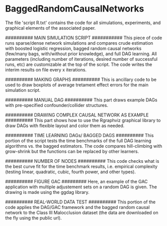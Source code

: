 # BaggedRandomCausalNetworks
The file 'script R.txt' contains the code for all simulations, experiments, and graphical elements of the associated paper.

########## MAIN SIMULATION SCRIPT ########### 
This piece of code runs sparse/dense network simulations and compares crude estimation with boosted logistic regression, bagged random causal networks (few/many bags, with/without prior knowledge), and full DAG learning.
All parameters (including number of iterations, desired number of successful runs, etc) are customizable at the top of the script. The code writes the interim results on file every x iterations.

########## MAKING GRAPHS ########## 
This is ancillary code to be used to draw boxplots of average tretament effect errors for the main simulation script.

########## MANUAL DAG ##########
This part draws example DAGs with pre-specified confounder/collider structures.

########## DRAWING COMPLEX CAUSAL NETWORK AS EXAMPLE ##########
This part shows how to use the Rgraphviz graphical library to draw DAGs with flexible layout and color them as needed.

########## TIME LEARNING DAGs/ BAGGED DAGS ##########
This portion of the script tests the time benchmarks of the full DAG learning algorithms vs. the bagged estimators. The code compares hill-climbing with grow-shrink but the functions can be replaced by other learners.

########## NUMBER OF NODES ##########
This code checks what is the best curve fit for the time benchmark results, i.e. empirical complexity (testing linear, quadratic, cubic, fourth power, and other types).

########## FIGURE GAC #########
Here, an example of the GAC application with multiple adjustement sets on a random DAG is given. The drawing is made using the ggdag library.

########## REAL-WORLD DATA TEST ##########
This portion of the code applies the DAG/GAC framework and the bagged random causal network to the Class III Malocclusion dataset (the data are downloaded on the fly using the public url).
